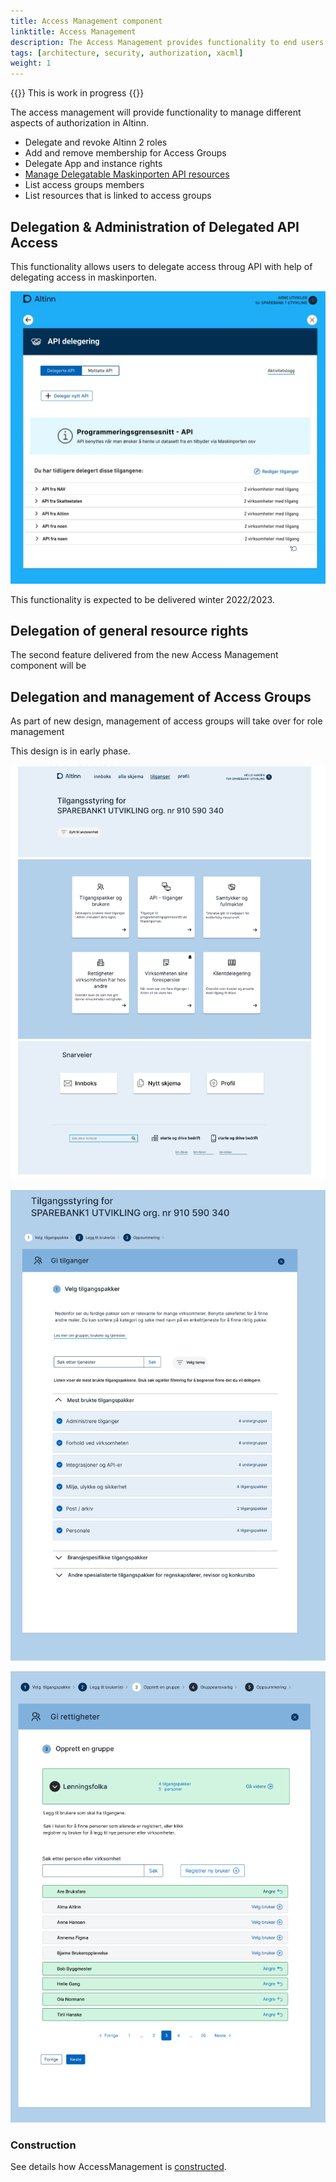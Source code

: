 ```yaml
---
title: Access Management component
linktitle: Access Management
description: The Access Management provides functionality to end users for managing groups, roles and rights 
tags: [architecture, security, authorization, xacml]
weight: 1
---
```


{{<notice warning>}}
This is work in progress
{{</notice>}}

The access management will provide functionality to manage different aspects of authorization in Altinn.

- Delegate and revoke Altinn 2 roles
- Add and remove membership for Access Groups
- Delegate App and instance rights
- [Manage Delegatable Maskinporten API resources](https://github.com/Altinn/altinn-authorization/issues/59)
- List access groups members
- List resources that is linked to access groups

## Delegation & Administration of Delegated API Access 

This functionality allows users to delegate access throug API with help of delegating access in maskinporten.

![API Delegations](apidelegations.jpg "API Delegations")

This functionality is expected to be delivered winter 2022/2023.

## Delegation of general resource rights

The second feature delivered from the new Access Management component will be 

## Delegation and management of Access Groups

As part of new design, management of access groups will take over for role management

This design is in early phase. 

![Concept](concept1.png "Authorization Landing page")


![Concept](concept2.png "Concept: Delegation of access package")


![Concept](concept3.png "Concept: Creation of Access Group")


### Construction

See details how AccessManagement is [constructed](/authorization/reference/architecture/accessmanagment/).